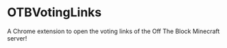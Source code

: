 # OTBVotingLinks
 A Chrome extension to open the voting links of the Off The Block Minecraft server!
